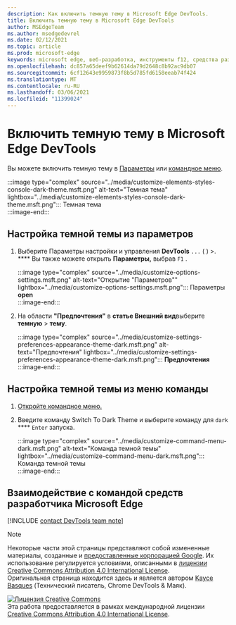 ```yaml
---
description: Как включить темную тему в Microsoft Edge DevTools.
title: Включить темную тему в Microsoft Edge DevTools
author: MSEdgeTeam
ms.author: msedgedevrel
ms.date: 02/12/2021
ms.topic: article
ms.prod: microsoft-edge
keywords: microsoft edge, веб-разработка, инструменты f12, средства разработчика
ms.openlocfilehash: dc857a65deef9b62614da79d2648c8b92ac9db07
ms.sourcegitcommit: 6cf12643e9959873f8b5d785fd6158eeab74f424
ms.translationtype: MT
ms.contentlocale: ru-RU
ms.lasthandoff: 03/06/2021
ms.locfileid: "11399024"
---
```

<!-- Copyright Kayce Basques 

   Licensed under the Apache License, Version 2.0 (the "License");
   you may not use this file except in compliance with the License.
   You may obtain a copy of the License at

       https://www.apache.org/licenses/LICENSE-2.0

   Unless required by applicable law or agreed to in writing, software
   distributed under the License is distributed on an "AS IS" BASIS,
   WITHOUT WARRANTIES OR CONDITIONS OF ANY KIND, either express or implied.
   See the License for the specific language governing permissions and
   limitations under the License.  -->

# <a name="enable-dark-theme-in-microsoft-edge-devtools"></a>Включить темную тему в Microsoft Edge DevTools  

Вы можете включить темную тему в [Параметры](#set-up-dark-theme-from-settings) или [командное меню](#set-up-dark-theme-from-the-command-menu).  

:::image type="complex" source="../media/customize-elements-styles-console-dark-theme.msft.png" alt-text="Темная тема" lightbox="../media/customize-elements-styles-console-dark-theme.msft.png":::
   Темная тема  
:::image-end:::  

## <a name="set-up-dark-theme-from-settings"></a>Настройка темной темы из параметров  

1.  Выберите Параметры настройки и управления **DevTools** `...` \( \) >. ****  Вы также можете открыть **Параметры,** выбрав `F1` .  
    
    :::image type="complex" source="../media/customize-options-settings.msft.png" alt-text="Открытие "Параметров"" lightbox="../media/customize-options-settings.msft.png":::
       Параметры **open**  
    :::image-end:::  

1.  На области **"Предпочтения"** в **статье Внешний вид**выберите **темную**  >  **тему**.  
    
    :::image type="complex" source="../media/customize-settings-preferences-appearance-theme-dark.msft.png" alt-text="Предпочтения" lightbox="../media/customize-settings-preferences-appearance-theme-dark.msft.png":::
       **Предпочтения**  
    :::image-end:::  

## <a name="set-up-dark-theme-from-the-command-menu"></a>Настройка темной темы из меню команды  

1.  [Откройте командное меню.][DevtoolsCommandMenu]  
1.  Введите команду Switch To Dark Theme и выберите команду для `dark` **** `Enter` запуска.  
    
    :::image type="complex" source="../media/customize-command-menu-dark.msft.png" alt-text="Команда темной темы" lightbox="../media/customize-command-menu-dark.msft.png":::
       Команда темной темы  
    :::image-end:::  
    
## <a name="getting-in-touch-with-the-microsoft-edge-devtools-team"></a>Взаимодействие с командой средств разработчика Microsoft Edge  

[!INCLUDE [contact DevTools team note](../includes/contact-devtools-team-note.md)]  

<!-- links -->  

[DevtoolsCommandMenu]: ../command-menu/index.md "Командное меню | Документы Майкрософт"  

> [!NOTE]
> Некоторые части этой страницы представляют собой измененные материалы, созданные и [предоставленные корпорацией Google][GoogleSitePolicies]. Их использование регулируется условиями, описанными в [лицензии Creative Commons Attribution 4.0 International License][CCA4IL].  
> Оригинальная страница [](https://developers.google.com/web/tools/chrome-devtools/customize/dark-theme) находится здесь и является автором [Kayce Basques][KayceBasques] \(Технический писатель, Chrome DevTools \& Маяк\).  

[![Лицензия Creative Commons][CCby4Image]][CCA4IL]  
Эта работа предоставляется в рамках международной лицензии [Creative Commons Attribution 4.0 International License][CCA4IL].  

[CCA4IL]: https://creativecommons.org/licenses/by/4.0  
[CCby4Image]: https://i.creativecommons.org/l/by/4.0/88x31.png  
[GoogleSitePolicies]: https://developers.google.com/terms/site-policies  
[KayceBasques]: https://developers.google.com/web/resources/contributors/kaycebasques  
